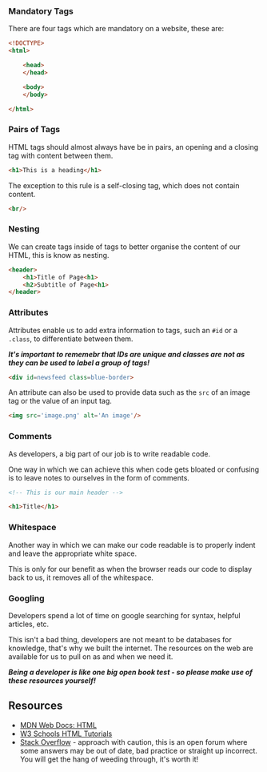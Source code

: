 ### Mandatory Tags

There are four tags which are mandatory on a website, these are:
```HTML
<!DOCTYPE>
<html>

    <head>
    </head>

    <body>
    </body>

</html>

```

### Pairs of Tags

HTML tags should almost always have be in pairs, an opening and a closing tag with content between them.

```HTML
<h1>This is a heading</h1>
```

The exception to this rule is a self-closing tag, which does not contain content.

```HTML
<br/>
```

### Nesting

We can create tags inside of tags to better organise the content of our HTML, this is know as nesting. 

```HTML
<header>
    <h1>Title of Page<h1>
    <h2>Subtitle of Page<h1>
</header>
```

### Attributes

Attributes enable us to add extra information to tags, such an `#id` or a `.class`, to differentiate between them.

_**It's important to rememebr that IDs are unique and classes are not as they can be used to label a group of tags!**_

```HTML
<div id=newsfeed class=blue-border>
```

An attribute can also be used to provide data such as the `src` of an image tag or the value of an input tag.

```HTML
<img src='image.png' alt='An image'/>
```

### Comments

As developers, a big part of our job is to write readable code. 

One way in which we can achieve this when code gets bloated or confusing is to leave notes to ourselves in the form of comments.

```HTML
<!-- This is our main header -->

<h1>Title</h1>
```

### Whitespace

Another way in which we can make our code readable is to properly indent and leave the appropriate white space.

This is only for our benefit as when the browser reads our code to display back to us, it removes all of the whitespace.

### Googling

Developers spend a lot of time on google searching for syntax, helpful articles, etc.

This isn't a bad thing, developers are not meant to be databases for knowledge, that's why we built the internet. The resources on the web are available for us to pull on as and when we need it. 

_**Being a developer is like one big open book test - so please make use of these resources yourself!**_


## Resources
- [MDN Web Docs: HTML](https://developer.mozilla.org/en-US/docs/Web/HTML)
- [W3 Schools HTML Tutorials](https://www.w3schools.com/html/)
- [Stack Overflow](https://stackoverflow.com/questions/tagged/html) - approach with caution, this is an open forum where some answers may be out of date, bad practice or straight up incorrect. You will get the hang of weeding through, it's worth it!
